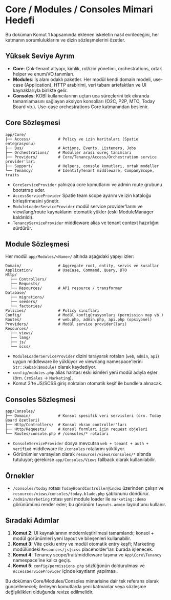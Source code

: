 # Core / Modules / Consoles Mimari Hedefi

Bu doküman Komut 1 kapsamında eklenen iskeletin nasıl evrileceğini, her katmanın sorumluluklarını ve dizin sözleşmelerini özetler.

## Yüksek Seviye Ayrım
- **Core**: Çok-tenant altyapı, kimlik, rol/izin yönetimi, orchestrations, ortak helper ve enum/VO tanımları.
- **Modules**: İş alanı odaklı paketler. Her modül kendi domain modeli, use-case (Application), HTTP arabirimi, veri tabanı artefaktları ve UI kaynaklarıyla birlikte gelir.
- **Consoles**: KOBİ kullanıcılarının uçtan uca süreçlerini tek ekranda tamamlamasını sağlayan aksiyon konsolları (O2C, P2P, MTO, Today Board vb.). Use-case orchestrations Core katmanından beslenir.

## Core Sözleşmesi
```
app/Core/
├── Access/            # Policy ve izin haritaları (Spatie entegrasyonu)
├── Bus/               # Actions, Events, Listeners, Jobs
├── Orchestrations/    # Modüller arası süreç tanımları
├── Providers/         # Core/Tenancy/Access/Orchestration service provider'ları
├── Support/           # Helpers, console komutları, ortak modeller
└── Tenancy/           # IdentifyTenant middleware, CompanyScope, traits
```
- `CoreServiceProvider` yalnızca core komutlarını ve admin route grubunu bootstrap eder.
- `AccessServiceProvider` Spatie team scope ayarını ve izin kataloğu birleştirmesini yönetir.
- `ModuleLoaderServiceProvider` modül service provider'larını ve view/lang/route kaynaklarını otomatik yükler (eski ModuleManager kaldırıldı).
- `TenancyServiceProvider` middleware alias ve tenant context hazırlığını sürdürür.

## Module Sözleşmesi
Her modül `app/Modules/<Name>/` altında aşağıdaki yapıyı izler:
```
Domain/                # Aggregate root, entity, servis ve kurallar
Application/           # UseCase, Command, Query, DTO
Http/
  ├── Controllers/
  ├── Requests/
  └── Resources/       # API resource / transformer
Database/
  ├── migrations/
  ├── seeders/
  └── factories/
Policies/              # Policy sınıfları
Config/                # Modül konfigürasyonları (permission map vb.)
Routes/                # web.php, admin.php, api.php (opsiyonel)
Providers/             # Modül service provider(ları)
Resources/
  ├── views/
  ├── lang/
  ├── js/
  └── scss/
```
- `ModuleLoaderServiceProvider` dizini tarayarak rotaları (`web`, `admin`, `api`) uygun middleware ile yüklüyor ve view/lang namespace'lerini `Str::kebab($module)` olarak kaydediyor.
- `config/modules.php` alias haritası eski isimleri yeni modül adıyla eşler (örn. `CrmSales` → `Marketing`).
- Komut 3'te JS/SCSS giriş noktaları otomatik keşif ile bundle'a alınacak.

## Consoles Sözleşmesi
```
app/Consoles/
├── Domain/            # Konsol spesifik veri servisleri (örn. Today Board özetleri)
├── Http/Controllers/  # Konsol ekran controller'ları
├── Http/Requests/     # Konsol formları için request objeleri
└── Routes/console.php # /consoles/* rotaları
```
- `ConsoleServiceProvider` dosya mevcutsa `web + tenant + auth + verified` middleware ile `/consoles` rotalarını yüklüyor.
- Görünümler varsayılan olarak `resources/views/consoles/*` altında tutuluyor; gerekirse `app/Consoles/Views` fallback olarak kullanılabilir.

## Örnekler
- `/consoles/today` rotası `TodayBoardController@index` üzerinden çalışır ve `resources/views/consoles/today.blade.php` şablonunu döndürür.
- `/admin/marketing` rotası yeni module loader ile `marketing::demo` görünümünü render eder; bu görünüm `layouts.admin` layout'unu kullanır.

## Sıradaki Adımlar
1. **Komut 2**: UI kaynaklarının modernleştirilmesi tamamlandı; konsol + modül görünümleri yeni layout ve bileşenleri kullanabilir.
2. **Komut 3**: Vite çoklu entry ve modül otomatik entry keşfi; Marketing modülündeki `Resources/js|scss` placeholder'ları burada işlenecek.
3. **Komut 4**: Tenancy scope/trait/middleware taşıma ve `App\Core\Tenancy` namespace'ine kalıcı geçiş.
4. **Komut 5**: `config/permissions.php` sözlüğünün doldurulması ve `AccessServiceProvider` içinde kayıtların yapılması.

Bu doküman Core/Modules/Consoles mimarisine dair tek referans olarak güncellenecek; ilerleyen komutlarda yeni katmanlar veya sözleşme değişiklikleri olduğunda revize edilmelidir.
